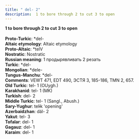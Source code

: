 ```yaml
---
title: " del- 2"
description:  1 to bore through 2 to cut 3 to open
---
```

<strong> 1 to bore through 2 to cut 3 to open</strong><br><br>
<strong>Proto-Turkic</strong>:  *del-<br>
<strong>Altaic etymology</strong>:  Altaic etymology<br>
<strong> Proto-Altaic</strong>:  *telV<br>
<strong>Nostratic</strong>:  Nostratic<br>
<strong>Russian meaning</strong>:  1 продырявливать 2 резать<br>
<strong>Turkic</strong>:  *del-<br>
<strong>Mongolian</strong>:  *dele-<br>
<strong>Tungus-Manchu</strong>:  *del-<br>
<strong>Comments</strong>:  VEWT 471, EDT 490, ЭСТЯ 3, 185-186, TMN 2, 657.<br>
<strong>Old Turkic</strong>:  tel- 1 (OUygh.)<br>
<strong>Karakhanid</strong>:  tel- 1 (MK)<br>
<strong>Turkish</strong>:  del- 2<br>
<strong>Middle Turkic</strong>:  tel- 1 (Sangl., Abush.)<br>
<strong>Sary-Yughur</strong>:  telɨk 'opening'<br>
<strong>Azerbaidzhan</strong>:  däl- 2<br>
<strong>Yakut</strong>:  tel- 3<br>
<strong>Tofalar</strong>:  del- 1<br>
<strong>Gagauz</strong>:  del- 1<br>
<strong>Karaim</strong>:  del- 1<br>


